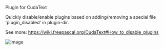 Plugin for CudaText

Quickly disable/enable plugins based on adding/removing a special file 'plugin_disabled' in plugin-dir.

See more: https://wiki.freepascal.org/CudaText#How_to_disable_plugins

![image](https://github.com/user-attachments/assets/7e29552c-9a45-448d-9230-45c1c89335b4)
